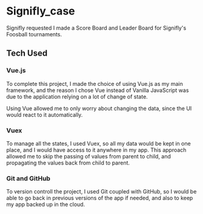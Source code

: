 # Signifly_case

Signifly requested I made a Score Board and Leader Board for Signifly's Foosball tournaments.

## Tech Used

### Vue.js

To complete this project, I made the choice of using Vue.js as my main framework, and the reason I chose Vue instead of Vanilla JavaScript was due to the application relying on a lot of change of state.

Using Vue allowed me to only worry about changing the data, since the UI would react to it automatically.

### Vuex

To manage all the states, I used Vuex, so all my data would be kept in one place, and I would have access to it anywhere in my app. This approach allowed me to skip the passing of values from parent to child, and propagating the values back from child to parent.

### Git and GitHub

To version controll the project, I used Git coupled with GitHub, so I would be able to go back in previous versions of the app if needed, and also to keep my app backed up in the cloud.
